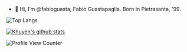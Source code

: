 - 👋 Hi, I’m @fabioguasta, Fabio Guastapaglia. Born in Pietrasanta, '99.

![Top Langs](https://github-readme-stats.vercel.app/api/top-langs/?username=fabioguasta)

[![Khuyen's github stats](https://github-readme-stats.vercel.app/api?username=fabioguasta&count_private=true&show_icons=true&theme=radical&hide_rank=false)](https://github.com/anuraghazra/github-readme-stats)
 
 ![Profile View Counter](https://komarev.com/ghpvc/?username=fabioguasta)
<!---
fabioguasta/fabioguasta is a ✨ special ✨ repository because its `README.md` (this file) appears on your GitHub profile.
You can click the Preview link to take a look at your changes.
--->
